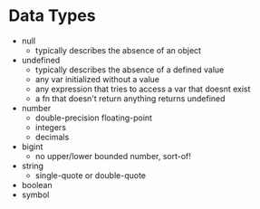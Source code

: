 # Data Types
- null
  - typically describes the absence of an object
- undefined
  - typically describes the absence of a defined value
  - any var initialized without a value
  - any expression that tries to access a var that doesnt exist
  - a fn that doesn't return anything returns undefined
- number
  - double-precision floating-point
  - integers
  - decimals
- bigint
  - no upper/lower bounded number, sort-of!
- string
  - single-quote or double-quote
- boolean
- symbol

